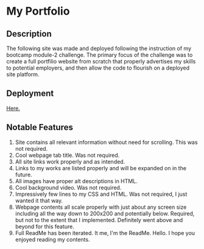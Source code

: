 # My Portfolio

## Description

The following site was made and deployed following the instruction of my bootcamp module-2 challenge. The primary focus of the challenge was to create a full portfilio website from scratch that properly advertises my skills to potential employers, and then allow the code to flourish on a deployed site platform.

## Deployment

[Here.](https://NoahJRalph.github.io/my-portfolio)

## Notable Features

1. Site contains all relevant information without need for scrolling. This was not required.
2. Cool webpage tab title. Was not required.
3. All site links work properly and as intended.
4. Links to my works are listed properly and will be expanded on in the future.
5. All images have proper alt descriptions in HTML.
6. Cool background video. Was not required.
7. Impressively few lines to my CSS and HTML. Was not required, I just wanted it that way.
8. Webpage contents all scale properly with just about any screen size including all the way down to 200x200 and potentially below. Required, but not to the extent that I implemented. Definitely went above and beyond for this feature.
10. Full ReadMe has been iterated. It me, I'm the ReadMe. Hello. I hope you enjoyed reading my contents.

